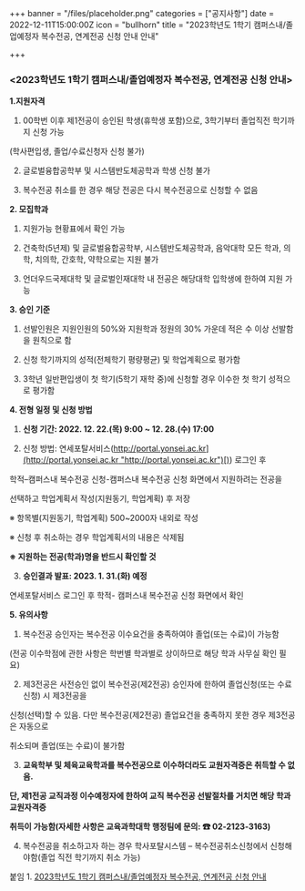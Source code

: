 +++
banner = "/files/placeholder.png"
categories = ["공지사항"]
date = 2022-12-11T15:00:00Z
icon = "bullhorn"
title = "2023학년도 1학기 캠퍼스내/졸업예정자 복수전공, 연계전공 신청 안내 안내"

+++
### **<2023학년도 1학기 캠퍼스내/졸업예정자 복수전공, 연계전공 신청 안내>**


**1.지원자격**

1) 00학번 이후 제1전공이 승인된 학생(휴학생 포함)으로, 3학기부터 졸업직전 학기까지 신청 가능

(학사편입생, 졸업/수료신청자 신청 불가)

2) 글로벌융합공학부 및 시스템반도체공학과 학생 신청 불가

3) 복수전공 취소를 한 경우 해당 전공은 다시 복수전공으로 신청할 수 없음

**2. 모집학과**

1) 지원가능 현황표에서 확인 가능

2) 건축학(5년제) 및 글로벌융합공학부, 시스템반도체공학과, 음악대학 모든 학과, 의학, 치의학, 간호학, 약학으로는 지원 불가

3) 언더우드국제대학 및 글로벌인재대학 내 전공은 해당대학 입학생에 한하여 지원 가능

**3. 승인 기준**

1) 선발인원은 지원인원의 50%와 지원학과 정원의 30% 가운데 적은 수 이상 선발함을 원칙으로 함

2) 신청 학기까지의 성적(전체학기 평량평균) 및 학업계획으로 평가함

3) 3학년 일반편입생이 첫 학기(5학기 재학 중)에 신청할 경우 이수한 첫 학기 성적으로 평가함

**4. 전형 일정 및 신청 방법**

1) **신청 기간: 2022. 12. 22.(목) 9:00 \~ 12. 28.(수) 17:00**

2) 신청 방법: 연세포탈서비스([http://portal.yonsei.ac.kr](http://portal.yonsei.ac.kr "http://portal.yonsei.ac.kr")[)](http://portal.yonsei.ac.kr)) 로그인 후

학적–캠퍼스내 복수전공 신청-캠퍼스내 복수전공 신청 화면에서 지원하려는 전공을

선택하고 학업계획서 작성(지원동기, 학업계획) 후 저장

※ 항목별(지원동기, 학업계획) 500\~2000자 내외로 작성

※ 신청 후 취소하는 경우 학업계획서의 내용은 삭제됨

**※ 지원하는 전공(학과)명을 반드시 확인할 것**

3) **승인결과 발표: 2023. 1. 31.(화) 예정**

연세포탈서비스 로그인 후 학적- 캠퍼스내 복수전공 신청 화면에서 확인

**5. 유의사항**

1) 복수전공 승인자는 복수전공 이수요건을 충족하여야 졸업(또는 수료)이 가능함

(전공 이수학점에 관한 사항은 학번별 학과별로 상이하므로 해당 학과 사무실 확인 필요)

2) 제3전공은 사전승인 없이 복수전공(제2전공) 승인자에 한하여 졸업신청(또는 수료신청) 시 제3전공을

신청(선택)할 수 있음. 다만 복수전공(제2전공) 졸업요건을 충족하지 못한 경우 제3전공은 자동으로

취소되며 졸업(또는 수료)이 불가함

3) **교육학부 및 체육교육학과를 복수전공으로 이수하더라도 교원자격증은 취득할 수 없음.**

**단, 제1전공 교직과정 이수예정자에 한하여 교직 복수전공 선발절차를 거치면 해당 학과 교원자격증**

**취득이 가능함(자세한 사항은 교육과학대학 행정팀에 문의: ☎ 02-2123-3163)**

4) 복수전공을 취소하고자 하는 경우 학사포탈시스템 – 복수전공취소신청에서 신청해야함(졸업 직전 학기까지 취소 가능)

붙임 1. [2023학년도 1학기 캠퍼스내/졸업예정자 복수전공, 연계전공 신청 안내](/files/1-2023-1-2.zip)
